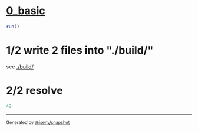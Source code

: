 # [0_basic](../../script_classic_and_sourcemap.test.mjs#L22)

```js
run()
```

# 1/2 write 2 files into "./build/"

see [./build/](./build/)

# 2/2 resolve

```js
42
```
---

<sub>
  Generated by <a href="https://github.com/jsenv/core/tree/main/packages/independent/snapshot">@jsenv/snapshot</a>
</sub>